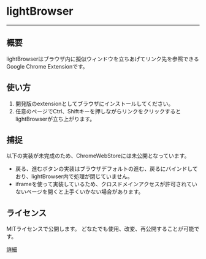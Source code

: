 # lightBrowser

----
## 概要

lightBrowserはブラウザ内に擬似ウィンドウを立ちあげてリンク先を参照できるGoogle Chrome Extensionです。


## 使い方
1. 開発版のextensionとしてブラウザにインストールしてください。
2. 任意のページでCtrl、Shiftキーを押しながらリンクをクリックするとlightBrowserが立ち上がります。


## 捕捉

以下の実装が未完成のため、ChromeWebStoreには未公開となっています。


- 戻る、進むボタンの実装はブラウザデフォルトの進む、戻るにバインドしており、lightBrowser内で処理が閉じていません。
- iframeを使って実装しているため、クロスドメインアクセスが許可されていないページを開くと上手くいかない場合があります。


## ライセンス

MITライセンスで公開します。
どなたでも使用、改変、再公開することが可能です。

[詳細](https://gist.github.com/1369167)